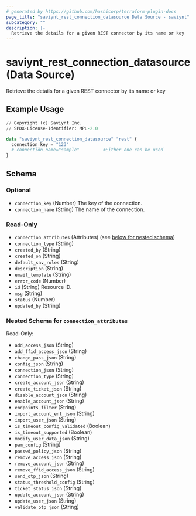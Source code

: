 ```yaml
---
# generated by https://github.com/hashicorp/terraform-plugin-docs
page_title: "saviynt_rest_connection_datasource Data Source - saviynt"
subcategory: ""
description: |-
  Retrieve the details for a given REST connector by its name or key
---
```


# saviynt_rest_connection_datasource (Data Source)

Retrieve the details for a given REST connector by its name or key

## Example Usage

```terraform
// Copyright (c) Saviynt Inc.
// SPDX-License-Identifier: MPL-2.0

data "saviynt_rest_connection_datasource" "rest" {
  connection_key = "123"
  # connection_name="sample"         #Either one can be used
}
```

<!-- schema generated by tfplugindocs -->
## Schema

### Optional

- `connection_key` (Number) The key of the connection.
- `connection_name` (String) The name of the connection.

### Read-Only

- `connection_attributes` (Attributes) (see [below for nested schema](#nestedatt--connection_attributes))
- `connection_type` (String)
- `created_by` (String)
- `created_on` (String)
- `default_sav_roles` (String)
- `description` (String)
- `email_template` (String)
- `error_code` (Number)
- `id` (String) Resource ID.
- `msg` (String)
- `status` (Number)
- `updated_by` (String)

<a id="nestedatt--connection_attributes"></a>
### Nested Schema for `connection_attributes`

Read-Only:

- `add_access_json` (String)
- `add_ffid_access_json` (String)
- `change_pass_json` (String)
- `config_json` (String)
- `connection_json` (String)
- `connection_type` (String)
- `create_account_json` (String)
- `create_ticket_json` (String)
- `disable_account_json` (String)
- `enable_account_json` (String)
- `endpoints_filter` (String)
- `import_account_ent_json` (String)
- `import_user_json` (String)
- `is_timeout_config_validated` (Boolean)
- `is_timeout_supported` (Boolean)
- `modify_user_data_json` (String)
- `pam_config` (String)
- `passwd_policy_json` (String)
- `remove_access_json` (String)
- `remove_account_json` (String)
- `remove_ffid_access_json` (String)
- `send_otp_json` (String)
- `status_threshold_config` (String)
- `ticket_status_json` (String)
- `update_account_json` (String)
- `update_user_json` (String)
- `validate_otp_json` (String)
